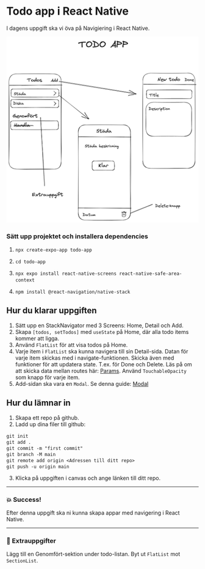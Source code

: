 # Todo app i React Native

I dagens uppgift ska vi öva på Navigiering i React Native.

![Todo App](todo-app.png)

### Sätt upp projektet och installera dependencies

1. `npx create-expo-app todo-app`

2. `cd todo-app`

3. `npx expo install react-native-screens react-native-safe-area-context`

4. `npm install @react-navigation/native-stack`

## Hur du klarar uppgiften

1. Sätt upp en StackNavigator med 3 Screens: Home, Detail och Add.
2. Skapa `[todos, setTodos]` med `useState` på Home, där alla todo items kommer att ligga.
3. Använd `FlatList` för att visa todos på Home.
4. Varje item i `FlatList` ska kunna navigera till sin Detail-sida. Datan för varje item skickas med i navigate-funktionen. Skicka även med funktioner för att updatera state. T.ex. för Done och Delete. Läs på om att skicka data mellan routes här: [Params](https://reactnavigation.org/docs/params). Använd `TouchableOpacity` som knapp för varje item.
5. Add-sidan ska vara en `Modal`. Se denna guide: [Modal](https://reactnavigation.org/docs/modal/)

## Hur du lämnar in

1. Skapa ett repo på github.
2. Ladd up dina filer till github:

```
git init
git add .
git commit -m "first commit"
git branch -M main
git remote add origin <Adressen till ditt repo>
git push -u origin main
```

3. Klicka på uppgiften i canvas och ange länken till ditt repo.

---

### :boom: Success!

Efter denna uppgift ska ni kunna skapa appar med navigering i React Native.

---

### :runner: Extrauppgifter

Lägg till en Genomfört-sektion under todo-listan. Byt ut `FlatList` mot `SectionList`.
